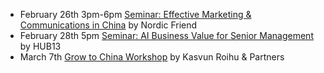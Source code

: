 - February 26th 3pm-6pm [Seminar: Effective Marketing & Communications in China](https://www.eventbrite.com/e/effective-marketing-communications-in-china-tickets-42713071948) by Nordic Friend
-	February 28th 5pm [Seminar: AI Business Value for Senior Management](https://www.eventbrite.com/e/ai-business-value-for-senior-management-tickets-42786303987?aff=es2) by HUB13
- March 7th [Grow to China Workshop](https://www.roihu.com/services/grow-to-market/grow-to-china/) by Kasvun Roihu & Partners

